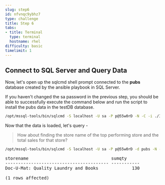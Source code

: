```yaml
---
slug: step6
id: nfvnqc9ybhz7
type: challenge
title: Step 6
tabs:
- title: Terminal
  type: terminal
  hostname: rhel
difficulty: basic
timelimit: 1
---
```

## Connect to SQL Server and Query Data

Now, let's open up the sqlcmd shell prompt connected to the **pubs** database created by the ansible playbook in SQL Server.

If you haven't changed the sa password in the previous step, you should be able to successfully execute the command below and run the script to install the pubs data in the testDB database.

```bash
/opt/mssql-tools/bin/sqlcmd -S localhost -U sa -P p@55w0rD -N -C -i ./InstPubs.sql
```

Now that the data is loaded, let's query -

> How about finding the store name of the top performing store and the total sales for that store?

```bash
/opt/mssql-tools/bin/sqlcmd -S localhost -U sa -P p@55w0rD -d pubs -N -C -Q "SELECT TOP 1 stores.stor_name as storename, sum(sales.qty) as sumqty FROM stores JOIN sales ON stores.stor_id = sales.stor_id GROUP BY stores.stor_id, stores.stor_name ORDER BY sumqty DESC"
```

<pre class="file">
storename                                sumqty
---------------------------------------- -----------
Doc-U-Mat: Quality Laundry and Books             130

(1 rows affected)
</pre>
